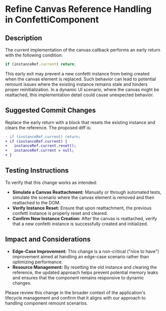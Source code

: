 # Refine Canvas Reference Handling in ConfettiComponent

## Description

The current implementation of the canvas callback performs an early return with the following condition:

```javascript
if (instanceRef.current) return;
```

This early exit may prevent a new confetti instance from being created when the canvas element is replaced. Such behavior can lead to potential remount issues where the existing instance remains stale and hinders proper reinitialization. In a dynamic UI scenario, where the canvas might be reattached, this implementation detail could cause unexpected behavior.

## Suggested Commit Changes

Replace the early return with a block that resets the existing instance and clears the reference. The proposed diff is:

```diff
- if (instanceRef.current) return;
+ if (instanceRef.current) {
+   instanceRef.current.reset();
+   instanceRef.current = null;
+ }
```

## Testing Instructions

To verify that this change works as intended:

- **Simulate a Canvas Reattachment:** Manually or through automated tests, simulate the scenario where the canvas element is removed and then reattached to the DOM.
- **Verify Instance Reset:** Ensure that upon reattachment, the previous confetti instance is properly reset and cleared.
- **Confirm New Instance Creation:** After the canvas is reattached, verify that a new confetti instance is successfully created and initialized.

## Impact and Considerations

- **Edge-Case Improvement:** This change is a non-critical ("nice to have") improvement aimed at handling an edge-case scenario rather than optimizing performance.
- **Resource Management:** By resetting the old instance and clearing the reference, the updated approach helps prevent potential memory leaks and ensures that the component remains responsive to dynamic changes.

Please review this change in the broader context of the application's lifecycle management and confirm that it aligns with our approach to handling component remount scenarios.